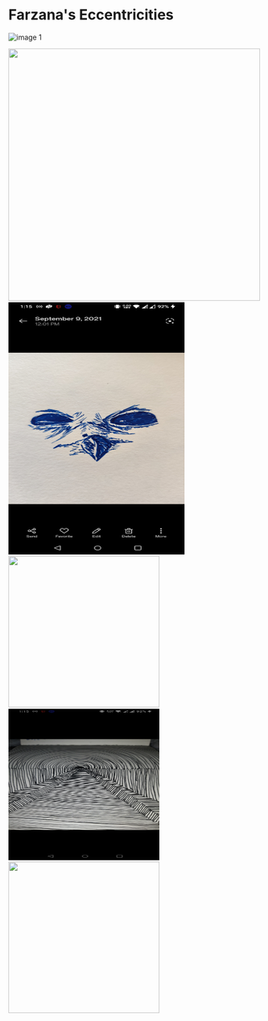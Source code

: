 


# Farzana's Eccentricities #


![image 1](farz1.jpg)
<p float="left">  
<img src="farz1.jpg" height="500" width="500">
<img src="https://github.com/farz1313/FarzPaintings/blob/main/farz2.jpg" height="500" width="350" >
<img src="https://github.com/farz1313/FarzPaintings/blob/main/farz3.jpg" height="300" width="300">
<img src="https://github.com/farz1313/FarzPaintings/blob/main/farz4.jpg" height="300" width="300">
<img src="https://github.com/farz1313/FarzPaintings/blob/main/farz5.jpg" height="300" width="300">

</p>
